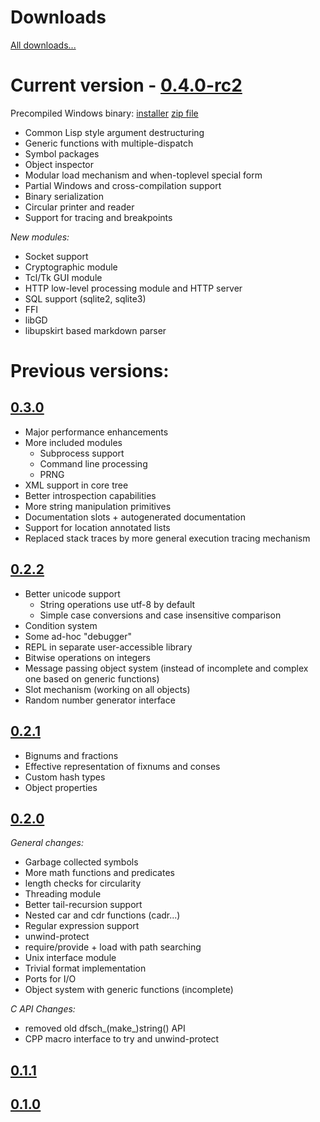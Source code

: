 # Downloads

[All downloads...](files.html)

# Current version - [0.4.0-rc2](files/dfsch-0.4.0-rc2.tar.gz)

Precompiled Windows binary: [installer](files/dfsch-0.4.0-rc2-minimal.exe) [zip file](files/dfsch-0.4.0-rc2-minimal.zip)


 * Common Lisp style argument destructuring
 * Generic functions with multiple-dispatch
 * Symbol packages
 * Object inspector
 * Modular load mechanism and when-toplevel special form
 * Partial Windows and cross-compilation support
 * Binary serialization
 * Circular printer and reader
 * Support for tracing and breakpoints

*New modules:*

 * Socket support
 * Cryptographic module
 * Tcl/Tk GUI module
 * HTTP low-level processing module and HTTP server
 * SQL support (sqlite2, sqlite3)
 * FFI
 * libGD
 * libupskirt based markdown parser

# Previous versions:

## [0.3.0](files/dfsch-0.3.0.tar.gz)

 * Major performance enhancements
 * More included modules
   - Subprocess support
   - Command line processing
   - PRNG
 * XML support in core tree
 * Better introspection capabilities
 * More string manipulation primitives
 * Documentation slots + autogenerated documentation
 * Support for location annotated lists
 * Replaced stack traces by more general execution tracing mechanism

## [0.2.2](files/dfsch-0.2.2.tar.gz)

 * Better unicode support
   - String operations use utf-8 by default
   - Simple case conversions and case insensitive comparison
 * Condition system
 * Some ad-hoc "debugger"
 * REPL in separate user-accessible library
 * Bitwise operations on integers
 * Message passing object system (instead of incomplete and
 complex one based on generic functions)
 * Slot mechanism (working on all objects)
 * Random number generator interface

## [0.2.1](files/dfsch-0.2.1.tar.gz)

 * Bignums and fractions
 * Effective representation of fixnums and conses
 * Custom hash types
 * Object properties

## [0.2.0](files/dfsch-0.2.0.tar.gz)

*General changes:*

 * Garbage collected symbols
 * More math functions and predicates
 * length checks for circularity
 * Threading module
 * Better tail-recursion support
 * Nested car and cdr functions (cadr...)
 * Regular expression support
 * unwind-protect
 * require/provide + load with path searching
 * Unix interface module
 * Trivial format implementation
 * Ports for I/O
 * Object system with generic functions (incomplete)

*C API Changes:*
      
 * removed old dfsch_(make_)string() API
 * CPP macro interface to try and unwind-protect

## [0.1.1](files/dfsch-0.1.1.tar.gz)
## [0.1.0](files/dfsch-0.1.0.tar.gz)

